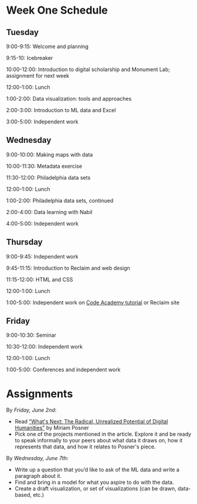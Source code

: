 # Week One Schedule

## Tuesday

9:00-9:15: Welcome and planning

9:15-10: Icebreaker

10:00-12:00: Introduction to digital scholarship and Monument Lab; assignment for next week

12:00-1:00: Lunch

1:00-2:00: Data visualization: tools and approaches

2:00-3:00: Introduction to ML data and Excel

3:00-5:00: Independent work

## Wednesday

9:00-10:00: Making maps with data

10:00-11:30: Metadata exercise

11:30-12:00: Philadelphia data sets

12:00-1:00: Lunch

1:00-2:00: Philadelphia data sets, continued

2:00-4:00: Data learning with Nabil

4:00-5:00: Independent work

## Thursday

9:00-9:45: Independent work

9:45-11:15: Introduction to Reclaim and web design

11:15-12:00: HTML and CSS

12:00-1:00: Lunch

1:00-5:00: Independent work on [Code Academy tutorial](https://www.codecademy.com/learn/learn-html-css) or Reclaim site

## Friday

9:00-10:30: Seminar

10:30-12:00: Independent work

12:00-1:00: Lunch

1:00-5:00: Conferences and independent work

# Assignments

By *Friday, June 2nd*:
+ Read ["What's Next: The Radical, Unrealized Potential of Digital Humanities"](http://miriamposner.com/blog/whats-next-the-radical-unrealized-potential-of-digital-humanities/) by Miriam Posner
+ Pick one of the projects mentioned in the article. Explore it and be ready to speak informally to your peers about what data it draws on, how it represents that data, and how it relates to Posner's piece.

By *Wednesday, June 7th*:
+ Write up a question that you’d like to ask of the ML data and write a paragraph about it.
+ Find and bring in a model for what you aspire to do with the data.
+ Create a draft visualization, or set of visualizations (can be drawn, data-based, etc.)
